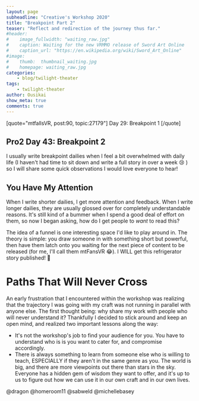 ```yaml
---
layout: page
subheadline: "Creative's Workshop 2020"
title: "Breakpoint Part 2"
teaser: "Reflect and redirection of the journey thus far."
#header:
#    image_fullwidth: "waiting_raw.jpg"
#    caption: Waiting for the new VRMMO release of Sword Art Online
#    caption_url: "https://en.wikipedia.org/wiki/Sword_Art_Online"
#image:
#    thumb:  thumbnail_waiting.jpg
#    homepage: waiting_raw.jpg
categories:
    - blog/twilight-theater
tags:
    - twilight-theater
author: Ousikai
show_meta: true
comments: true
---
```

[quote="mtfallsVR, post:90, topic:27179"]
Day 29: Breakpoint 1
[/quote]
## Pro2 Day 43: Breakpoint 2
I usually write breakpoint dailies when I feel a bit overwhelmed with daily life (I haven't had time to sit down and write a full story in over a week :cry: ) so I will share some quick observations I would love everyone to hear! 

## You Have My Attention
When I write shorter dailies, I get more attention and feedback. When I write longer dailies, they are usually glossed over for completely understandable reasons. It's still kind of a bummer when I spend a good deal of effort on them, so now I began asking, how do I get people to *want* to read this? 

The idea of a funnel is one interesting space I'd like to play around in. The theory is simple: you draw someone in with something short but powerful, then have them latch onto you waiting for the next piece of content to be released (for me, I'll call them mtFansVR :joy:).  I WILL get this refrigerator story published! :triumph:

# Paths That Will Never Cross 
An early frustration that I encountered within the workshop was realizing that the trajectory I was going with my craft was not running in parallel with anyone else. The first thought being: why share my work with people who will never understand it? Thankfully I decided to stick around and keep an open mind, and realized two important lessons along the way:

* It's not the workshop's job to find your audience for you. You have to understand who is is you want to cater for, and compromise accordingly.
* There is always something to learn from someone else who is willing to teach, ESPECIALLY if they aren't in the same genre as you. The world is big, and there are more viewpoints out there than stars in the sky. Everyone has a hidden gem of wisdom they want to offer, and it's up to us to figure out how we can use it in our own craft and in our own lives.

@dragon @homeroom11 @sabweld @michellebasey
